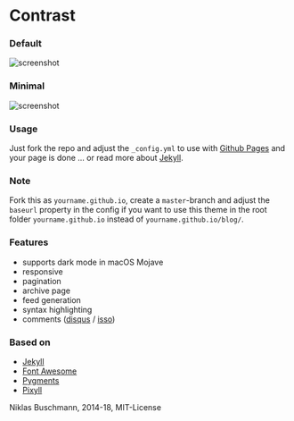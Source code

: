 # Contrast

### Default

![screenshot](https://user-images.githubusercontent.com/4943215/35478338-b502fdfa-03da-11e8-975b-469a7c30b54f.png)

### Minimal

![screenshot](https://user-images.githubusercontent.com/4943215/35478340-d391eda8-03da-11e8-9352-e4dd5cdb74d2.png)

### Usage

Just fork the repo and adjust the `_config.yml` to use with [Github Pages](https://pages.github.com/) and your page is done ... or read more about [Jekyll](https://jekyllrb.com/).

### Note

Fork this as `yourname.github.io`, create a `master`-branch and adjust the `baseurl` property in the config if you want to use this theme in the root folder `yourname.github.io` instead of `yourname.github.io/blog/`.

### Features

 - supports dark mode in macOS Mojave
 - responsive
 - pagination
 - archive page
 - feed generation
 - syntax highlighting
 - comments ([disqus](https://disqus.com/) / [isso](http://posativ.org/isso/))

### Based on

- [Jekyll](https://jekyllrb.com/)
- [Font Awesome](http://fontawesome.io/)
- [Pygments](https://github.com/richleland/pygments-css)
- [Pixyll](https://github.com/johnotander/pixyll)

Niklas Buschmann, 2014-18, MIT-License
